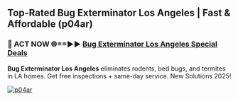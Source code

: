 ## Top-Rated Bug Exterminator Los Angeles | Fast & Affordable (p04ar)

<h3>🐜 ACT NOW 🌐==►► <a href="https://tinyurl.com/2dysvsjj" rel="nofollow">Bug Exterminator Los Angeles Special Deals</a></h3>

**Bug Exterminator Los Angeles** eliminates rodents, bed bugs, and termites in LA homes. Get free inspections + same-day service. New Solutions 2025!

[![p04ar](https://i.imgur.com/JCYaghj.jpeg)](https://tinyurl.com/2dysvsjj)
